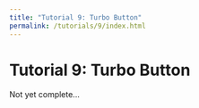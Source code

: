 ```yaml
---
title: "Tutorial 9: Turbo Button"
permalink: /tutorials/9/index.html
---
```

# Tutorial 9: Turbo Button

Not yet complete...
